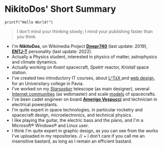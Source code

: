 # NikitoDos' Short Summary

    printf("Hello World!")

> I don't mind your thinking slowly; I mind your publishing faster than you think.

+ I'm **NikitoDos**, on Wikimedia Project [**Dnepr740**](https://it.wikipedia.org/wiki/Utente:Dnepr740) (last update: 2019), [**ENTJ-T**](https://www.16personalities.com/free-personality-test/7e0486d1885db) personality (last update: 2022).
+ Actually a Physics student, interested in physics of matter, astrophysics and climate dynamics.
+ Actually working on *Kvant* spacecraft, *Spektr* reactor, *Kristall* space station.
+ I've created two introductory IT courses, about [ LᴬTᴇX ](https://github.com/nikitodos/latex) and [web design](https://github.com/nikitodos/webdesign_intro), for an Universitary college in Pavia.
+ I've worked on my [*Starseeker*](https://github.com/nikitodos/starseeker) telescope (as main designer), several [Internet communities](https://github.com/nikitodos/FirstPapers) (as webmaster) and scale [models](https://github.com/nikitodos/3D_Imitation_Models) of spacecrafts.
+ I've been cadet engineer on board [**Amerigo Vespucci**](https://en.wikipedia.org/wiki/Italian_training_ship_Amerigo_Vespucci) and technician in electrical powerplants.
+ I'm quite expert in space technologies, in particular rocketry and spacecraft design, microelectronics, and technical physics.
+ I like playing the guitar, the electric bass and the piano, and I'm a Microsoft® Windows® and Linux user.
+ I think I'm quite expert in graphic design, as you can see from the works I've uploaded in my repositories.
// + I don’t care if you call me an insensitive bastard, as long as I remain an efficient bastard.
